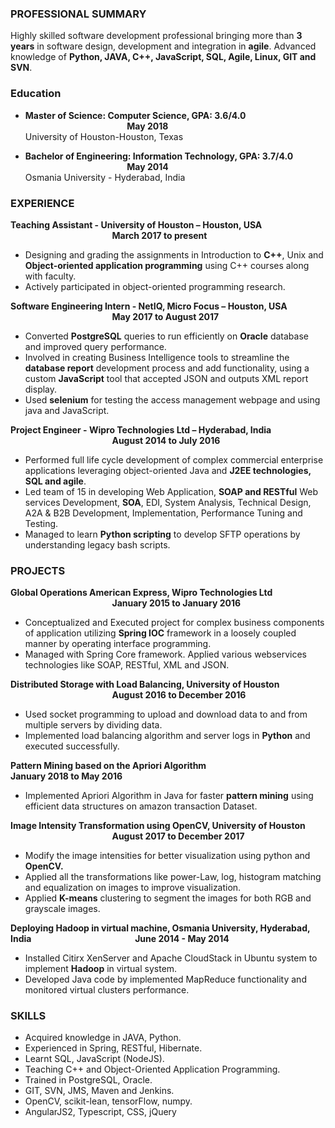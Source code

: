 ### PROFESSIONAL SUMMARY

Highly skilled software development professional bringing more than **3 years** in software design, development and integration in **agile**. Advanced knowledge of **Python, JAVA, C++, JavaScript, SQL, Agile, Linux, GIT and SVN**.

### Education

- **Master of Science: Computer Science, GPA: 3.6/4.0 &nbsp;&nbsp;&nbsp;&nbsp;&nbsp;&nbsp;&nbsp;&nbsp;&nbsp;&nbsp;&nbsp;&nbsp;&nbsp;&nbsp;&nbsp;&nbsp;&nbsp;&nbsp;&nbsp;&nbsp;&nbsp;&nbsp;&nbsp;&nbsp;&nbsp;&nbsp;&nbsp;&nbsp;&nbsp;&nbsp;&nbsp;&nbsp;&nbsp;&nbsp;&nbsp;&nbsp;&nbsp;&nbsp;&nbsp;&nbsp;&nbsp;&nbsp;&nbsp;&nbsp;&nbsp;&nbsp;&nbsp;&nbsp; May 2018** <br />
University of Houston-Houston, Texas

- **Bachelor of Engineering: Information Technology, GPA: 3.7/4.0 &nbsp;&nbsp;&nbsp;&nbsp;&nbsp;&nbsp;&nbsp;&nbsp;&nbsp;&nbsp;&nbsp;&nbsp;&nbsp;&nbsp;&nbsp;&nbsp;&nbsp;&nbsp;&nbsp;&nbsp;&nbsp;&nbsp;&nbsp;&nbsp;&nbsp;&nbsp;&nbsp;&nbsp;&nbsp;&nbsp;&nbsp;&nbsp;&nbsp;&nbsp;&nbsp;&nbsp;&nbsp;&nbsp;&nbsp;&nbsp;&nbsp;&nbsp;&nbsp;&nbsp;&nbsp;&nbsp;&nbsp;&nbsp; May 2014** <br />
Osmania University - Hyderabad, India

### EXPERIENCE

**Teaching Assistant - University of Houston – Houston, USA &nbsp;&nbsp;&nbsp;&nbsp;&nbsp;&nbsp;&nbsp;&nbsp;&nbsp;&nbsp;&nbsp;&nbsp;&nbsp;&nbsp;&nbsp;&nbsp;&nbsp;&nbsp;&nbsp;&nbsp;&nbsp;&nbsp;&nbsp;&nbsp;&nbsp;&nbsp;&nbsp;&nbsp;&nbsp;&nbsp;&nbsp;&nbsp;&nbsp;&nbsp;&nbsp;&nbsp;&nbsp;&nbsp;&nbsp;&nbsp;&nbsp;&nbsp;&nbsp;&nbsp;&nbsp;&nbsp;&nbsp;&nbsp; March 2017 to present**
- Designing and grading the assignments in Introduction to **C++**, Unix and **Object-oriented application programming** using C++ courses along with faculty.
- Actively participated in object-oriented programming research.

**Software Engineering Intern - NetIQ, Micro Focus – Houston, USA &nbsp;&nbsp;&nbsp;&nbsp;&nbsp;&nbsp;&nbsp;&nbsp;&nbsp;&nbsp;&nbsp;&nbsp;&nbsp;&nbsp;&nbsp;&nbsp;&nbsp;&nbsp;&nbsp;&nbsp;&nbsp;&nbsp;&nbsp;&nbsp;&nbsp;&nbsp;&nbsp;&nbsp;&nbsp;&nbsp;&nbsp;&nbsp;&nbsp;&nbsp;&nbsp;&nbsp;&nbsp;&nbsp;&nbsp;&nbsp;&nbsp;&nbsp;&nbsp;&nbsp;&nbsp;&nbsp;&nbsp;&nbsp; May 2017 to August 2017**
- Converted **PostgreSQL** queries to run efficiently on **Oracle** database and improved query performance.
- Involved in creating Business Intelligence tools to streamline the **database report** development process and add functionality, using a custom **JavaScript** tool that accepted JSON and outputs XML report display.
- Used **selenium** for testing the access management webpage and using java and JavaScript.

**Project Engineer - Wipro Technologies Ltd – Hyderabad, India &nbsp;&nbsp;&nbsp;&nbsp;&nbsp;&nbsp;&nbsp;&nbsp;&nbsp;&nbsp;&nbsp;&nbsp;&nbsp;&nbsp;&nbsp;&nbsp;&nbsp;&nbsp;&nbsp;&nbsp;&nbsp;&nbsp;&nbsp;&nbsp;&nbsp;&nbsp;&nbsp;&nbsp;&nbsp;&nbsp;&nbsp;&nbsp;&nbsp;&nbsp;&nbsp;&nbsp;&nbsp;&nbsp;&nbsp;&nbsp;&nbsp;&nbsp;&nbsp;&nbsp;&nbsp;&nbsp;&nbsp;&nbsp; August 2014 to July 2016**
- Performed full life cycle development of complex commercial enterprise applications leveraging object-oriented Java and
**J2EE technologies, SQL and agile**.
- Led team of 15 in developing Web Application, **SOAP and RESTful** Web services Development, **SOA**, EDI, System Analysis, Technical Design, A2A & B2B Development, Implementation, Performance Tuning and Testing.
- Managed to learn **Python scripting** to develop SFTP operations by understanding legacy bash scripts.


### PROJECTS

**Global Operations American Express, Wipro Technologies Ltd &nbsp;&nbsp;&nbsp;&nbsp;&nbsp;&nbsp;&nbsp;&nbsp;&nbsp;&nbsp;&nbsp;&nbsp;&nbsp;&nbsp;&nbsp;&nbsp;&nbsp;&nbsp;&nbsp;&nbsp;&nbsp;&nbsp;&nbsp;&nbsp;&nbsp;&nbsp;&nbsp;&nbsp;&nbsp;&nbsp;&nbsp;&nbsp;&nbsp;&nbsp;&nbsp;&nbsp;&nbsp;&nbsp;&nbsp;&nbsp;&nbsp;&nbsp;&nbsp;&nbsp;&nbsp;&nbsp;&nbsp;&nbsp; January 2015 to January 2016**
- Conceptualized and Executed project for complex business components of application utilizing **Spring IOC** framework in a
loosely coupled manner by operating interface programming.
- Managed with Spring Core framework. Applied various webservices technologies like SOAP, RESTful, XML and JSON.

**Distributed Storage with Load Balancing, University of Houston &nbsp;&nbsp;&nbsp;&nbsp;&nbsp;&nbsp;&nbsp;&nbsp;&nbsp;&nbsp;&nbsp;&nbsp;&nbsp;&nbsp;&nbsp;&nbsp;&nbsp;&nbsp;&nbsp;&nbsp;&nbsp;&nbsp;&nbsp;&nbsp;&nbsp;&nbsp;&nbsp;&nbsp;&nbsp;&nbsp;&nbsp;&nbsp;&nbsp;&nbsp;&nbsp;&nbsp;&nbsp;&nbsp;&nbsp;&nbsp;&nbsp;&nbsp;&nbsp;&nbsp;&nbsp;&nbsp;&nbsp;&nbsp; August 2016 to December 2016**
- Used socket programming to upload and download data to and from multiple servers by dividing data.
- Implemented load balancing algorithm and server logs in **Python** and executed successfully.

**Pattern Mining based on the Apriori Algorithm &nbsp;&nbsp;&nbsp;&nbsp;&nbsp;&nbsp;&nbsp;&nbsp;&nbsp;&nbsp;&nbsp;&nbsp;&nbsp;&nbsp;&nbsp;&nbsp;&nbsp;&nbsp;&nbsp;&nbsp;&nbsp;&nbsp;&nbsp;&nbsp;&nbsp;&nbsp;&nbsp;&nbsp;&nbsp;&nbsp;&nbsp;&nbsp;&nbsp;&nbsp;&nbsp;&nbsp;&nbsp;&nbsp;&nbsp;&nbsp;&nbsp;&nbsp;&nbsp;&nbsp;&nbsp;&nbsp;&nbsp;&nbsp; January 2018 to May 2016**
- Implemented Apriori Algorithm in Java for faster **pattern mining** using efficient data structures on amazon transaction Dataset.

**Image Intensity Transformation using OpenCV, University of Houston &nbsp;&nbsp;&nbsp;&nbsp;&nbsp;&nbsp;&nbsp;&nbsp;&nbsp;&nbsp;&nbsp;&nbsp;&nbsp;&nbsp;&nbsp;&nbsp;&nbsp;&nbsp;&nbsp;&nbsp;&nbsp;&nbsp;&nbsp;&nbsp;&nbsp;&nbsp;&nbsp;&nbsp;&nbsp;&nbsp;&nbsp;&nbsp;&nbsp;&nbsp;&nbsp;&nbsp;&nbsp;&nbsp;&nbsp;&nbsp;&nbsp;&nbsp;&nbsp;&nbsp;&nbsp;&nbsp;&nbsp;&nbsp; August 2017 to December 2017**
- Modify the image intensities for better visualization using python and **OpenCV.**
- Applied all the transformations like power-Law, log, histogram matching and equalization on images to improve
visualization.
- Applied **K-means** clustering to segment the images for both RGB and grayscale images.

**Deploying Hadoop in virtual machine, Osmania University, Hyderabad, India &nbsp;&nbsp;&nbsp;&nbsp;&nbsp;&nbsp;&nbsp;&nbsp;&nbsp;&nbsp;&nbsp;&nbsp;&nbsp;&nbsp;&nbsp;&nbsp;&nbsp;&nbsp;&nbsp;&nbsp;&nbsp;&nbsp;&nbsp;&nbsp;&nbsp;&nbsp;&nbsp;&nbsp;&nbsp;&nbsp;&nbsp;&nbsp;&nbsp;&nbsp;&nbsp;&nbsp;&nbsp;&nbsp;&nbsp;&nbsp;&nbsp;&nbsp;&nbsp;&nbsp;&nbsp;&nbsp;&nbsp;&nbsp; June 2014 - May 2014**
- Installed Citirx XenServer and Apache CloudStack in Ubuntu system to implement **Hadoop** in virtual system.
- Developed Java code by implemented MapReduce functionality and monitored virtual clusters performance.

### SKILLS
- Acquired knowledge in JAVA, Python.
- Experienced in Spring, RESTful, Hibernate.
- Learnt SQL, JavaScript (NodeJS).
- Teaching C++ and Object-Oriented Application Programming.
- Trained in PostgreSQL, Oracle.
- GIT, SVN, JMS, Maven and Jenkins.
- OpenCV, scikit-lean, tensorFlow, numpy.
- AngularJS2, Typescript, CSS, jQuery
